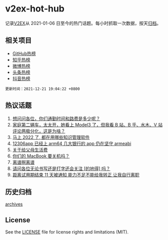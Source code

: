 # v2ex-hot-hub

 记录[V2EX](https://www.v2ex.com/)从 2021-01-06 日至今的热门话题。每小时抓取一次数据，按天[归档](archives)。
 
 ## 相关项目

- [GitHub热榜](https://github.com/snaildev/github-hot-hub)
- [知乎热榜](https://github.com/snaildev/zhihu-hot-hub)
- [微博热榜](https://github.com/snaildev/weibo-hot-hub)
- [头条热榜](https://github.com/snaildev/toutiao-hot-hub)
- [抖音热榜](https://github.com/snaildev/douyin-hot-hub)


 `更新时间：2021-12-21 19:04:22 +0800`

## 热议话题

1. [想问问各位，你们通勤时间和路费是多少呢？](https://www.v2ex.com/t/823452)
1. [家庭第二辆车，太太开，她看上 Model3 了，但我看 B 站、B 乎、水木、V 站评论两极分化，这是为啥？](https://www.v2ex.com/t/823449)
1. [马上 2022 了, 都在用哪些知识管理软件](https://www.v2ex.com/t/823484)
1. [12306app 已经上 arm64 几大银行的 app 仍在坚守 armeabi](https://www.v2ex.com/t/823445)
1. [关于给父母生活费](https://www.v2ex.com/t/823465)
1. [你们的 MacBook 要关机吗？](https://www.v2ex.com/t/823406)
1. [离谱啊离谱](https://www.v2ex.com/t/823563)
1. [请问各位无论书写还是打字还会关注 [的地得] 吗？](https://www.v2ex.com/t/823547)
1. [距离试用期结束 11 天被通知 能力不足不能给我转正 让我自行离职](https://www.v2ex.com/t/823405)

## 历史归档

[archives](archives)

## License

See the [LICENSE](LICENSE) file for license rights and limitations (MIT).
